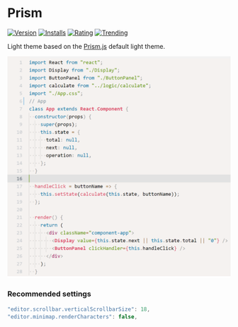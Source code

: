# Prism

[![Version](https://vsmarketplacebadge.apphb.com/version-short/usernamehw.prism.svg)](https://marketplace.visualstudio.com/items?itemName=usernamehw.prism)
[![Installs](https://vsmarketplacebadge.apphb.com/installs-short/usernamehw.prism.svg)](https://marketplace.visualstudio.com/items?itemName=usernamehw.prism)
[![Rating](https://vsmarketplacebadge.apphb.com/rating-short/usernamehw.prism.svg)](https://marketplace.visualstudio.com/items?itemName=usernamehw.prism)
[![Trending](https://vsmarketplacebadge.apphb.com/trending-monthly/usernamehw.prism.svg)](https://marketplace.visualstudio.com/items?itemName=usernamehw.prism)

Light theme based on the [Prism.js](https://prismjs.com/) default light theme.

![react example](./img/react_example.png)

### Recommended settings

```js
"editor.scrollbar.verticalScrollbarSize": 18,
"editor.minimap.renderCharacters": false,
```